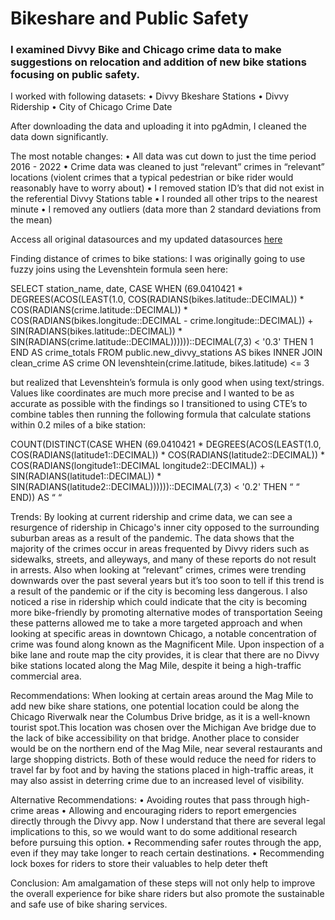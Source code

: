 # Bikeshare and Public Safety

### I examined Divvy Bike and Chicago crime data to make suggestions on relocation and addition of new bike stations focusing on public safety.

I worked with following datasets:
• Divvy Bkeshare Stations
• Divvy Ridership
• City of Chicago Crime Date

After downloading the data and uploading it into pgAdmin, I cleaned the data down significantly. 

The most notable changes:
• All data was cut down to just the time period 2016 - 2022
• Crime data was cleaned to just “relevant” crimes in “relevant” locations (violent crimes that a typical pedestrian or bike rider would reasonably have to worry about)
• I removed station ID’s that did not exist in the referential Divvy Stations table
• I rounded all other trips to the nearest minute
• I removed any outliers (data more than 2 standard deviations from the mean)

Access all original datasources and my updated datasources [here](https://drive.google.com/drive/folders/1wU45gss6v1pX1oZ_xKAccQ8hZRW5DsWK?usp=sharing)

Finding distance of crimes to bike stations:
I was originally going to use fuzzy joins using the Levenshtein formula seen here:

SELECT
	station_name,
	date,
	CASE WHEN (69.0410421
		* DEGREES(ACOS(LEAST(1.0, COS(RADIANS(bikes.latitude::DECIMAL))
		* COS(RADIANS(crime.latitude::DECIMAL))
		* COS(RADIANS(bikes.longitude::DECIMAL - crime.longitude::DECIMAL))
		+ SIN(RADIANS(bikes.latitude::DECIMAL))
		* SIN(RADIANS(crime.latitude::DECIMAL))))))::DECIMAL(7,3) < '0.3' THEN 1 END AS crime_totals
FROM public.new_divvy_stations AS bikes
INNER JOIN clean_crime AS crime
ON levenshtein(crime.latitude, bikes.latitude) <= 3
				
but realized that Levenshtein’s formula is only good when using text/strings. Values like coordinates are much more precise and I wanted to be as accurate as possible with the findings so I transitioned to using CTE’s to combine tables then running the following formula that calculate stations within 0.2 miles of a bike station:
	
COUNT(DISTINCT(CASE WHEN (69.0410421 
		* DEGREES(ACOS(LEAST(1.0, COS(RADIANS(latitude1::DECIMAL))
		* COS(RADIANS(latitude2::DECIMAL))
		* COS(RADIANS(longitude1::DECIMAL longitude2::DECIMAL))
		+ SIN(RADIANS(latitude1::DECIMAL))
		* SIN(RADIANS(latitude2::DECIMAL))))))::DECIMAL(7,3) < '0.2' THEN “ “ END)) AS “ “

Trends:
By looking at current ridership and crime data, we can see a resurgence of ridership in Chicago's inner city opposed to the surrounding suburban areas as a result of the pandemic. The data shows that the majority of the crimes occur in areas frequented by Divvy riders such as sidewalks, streets, and alleyways, and many of these reports do not result in arrests.
Also when looking at “relevant” crimes, crimes were trending downwards over the past several years but it’s too soon to tell if this trend is a result of the pandemic or if the city is becoming less dangerous. 
I also noticed a rise in ridership which could indicate that the city is becoming more bike-friendly by promoting alternative modes of transportation
Seeing these patterns allowed me to take a more targeted approach and when looking at specific areas in downtown Chicago, a notable concentration of crime was found along known as the Magnificent Mile. Upon inspection of a bike lane and route map the city provides, it is clear that there are no Divvy bike stations located along the Mag Mile, despite it being a high-traffic commercial area.

Recommendations:
When looking at certain areas around the Mag Mile to add new bike share stations, one potential location could be along the Chicago Riverwalk near the Columbus Drive bridge, as it is a well-known tourist spot.This location was chosen over the Michigan Ave bridge due to the lack of bike accessibility on that bridge. Another place to consider would be on the northern end of the Mag Mile, near several restaurants and large shopping districts. Both of these would reduce the need for riders to travel far by foot and by having the stations placed in high-traffic areas, it may also assist in deterring crime due to an increased level of visibility.

Alternative Recommendations:
• Avoiding routes that pass through high-crime areas
• Allowing and encouraging riders to report emergencies directly through the Divvy app. Now I understand that there are several legal implications to this, so we would want to do some additional research before pursuing this option.
• Recommending safer routes through the app, even if they may take longer to reach certain destinations.
• Recommending lock boxes for riders to store their valuables to help deter theft


Conclusion:
Am amalgamation of these steps will not only help to improve the overall experience for bike share riders but also promote the sustainable and safe use of bike sharing services.
